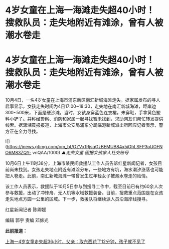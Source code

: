 # 4岁女童在上海一海滩走失超40小时！搜救队员：走失地附近有滩涂，曾有人被潮水卷走

# 4岁女童在上海一海滩走失超40小时！搜救队员：走失地附近有滩涂，曾有人被潮水卷走

10月4日，一名4岁女童在上海市浦东新区南汇新城海滩走失。据家属发布的寻人启事显示，女孩走失时间为4日17:00~18:30，走失地在南汇新城海滩，距岸边300~500米，下面是硬沙滩。当时，女孩身穿蓝色连衣裙，未穿鞋，手拿黄色塑料小铲子。并称经警察、消防和家属一起寻找暂未找到，求助网友们帮忙转发提供线索。据潇湘晨报报道，上海市公安局浦东分局临港新城派出所回应记者表示，警方正在全力寻找。

![](https://inews.gtimg.com/om_bt/OZVx1RjsqGzBEMUB84x5iOhLSFP3oUOFNO6M83ZQY-
vnQAA/1000) _▲走失女童 图据女孩家人社交账号_

10月6日上午11时38分，上海市某民间救援队工作人员告诉红星新闻记者，女孩目前尚未找到。女孩走失地点附近有滩涂分布，一些地方有坑，海水潮汐涨落也可能把人卷走。此前，南汇新城海滩一带曾发生过年轻女子被潮水卷走的险情。

该工作人员表示，救援队于10月5日参与到搜寻工作中，截至目前已有约60余人次参与救援，出动了冲锋舟、无人机等水域救援装备。目前，搜救重点范围是在女孩走失地点方圆一公里的区域。下一步，救援队将继续派人员沿海岸线搜寻。

红星新闻记者 陈卿媛

编辑 郭宇 责编 邓旆光

**此前报道：**

[上海一4岁女童走失超36小时，父亲：取东西花了12分钟，孩子就不见了
](https://new.qq.com/rain/a/20231006V01YAD00)

